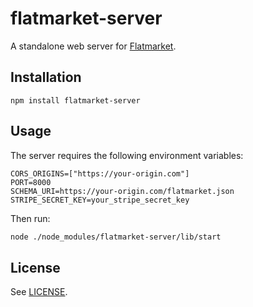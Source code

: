 # flatmarket-server

A standalone web server for [Flatmarket](/christophercliff/flatmarket).

## Installation

```
npm install flatmarket-server
```

## Usage

The server requires the following environment variables:

```
CORS_ORIGINS=["https://your-origin.com"]
PORT=8000
SCHEMA_URI=https://your-origin.com/flatmarket.json
STRIPE_SECRET_KEY=your_stripe_secret_key
```

Then run:

```sh
node ./node_modules/flatmarket-server/lib/start
```

## License

See [LICENSE](LICENSE.md).
